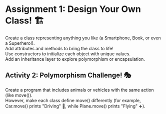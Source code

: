 # Assignment 1: Design Your Own Class! 🏗️

Create a class representing anything you like (a Smartphone, Book, or even a Superhero!).  
Add attributes and methods to bring the class to life!  
Use constructors to initialize each object with unique values.  
Add an inheritance layer to explore polymorphism or encapsulation.

## Activity 2: Polymorphism Challenge! 🎭

Create a program that includes animals or vehicles with the same action (like move()).  
 However, make each class define move() differently (for example, Car.move() prints "Driving" 🚗, while Plane.move() prints "Flying" ✈️).
